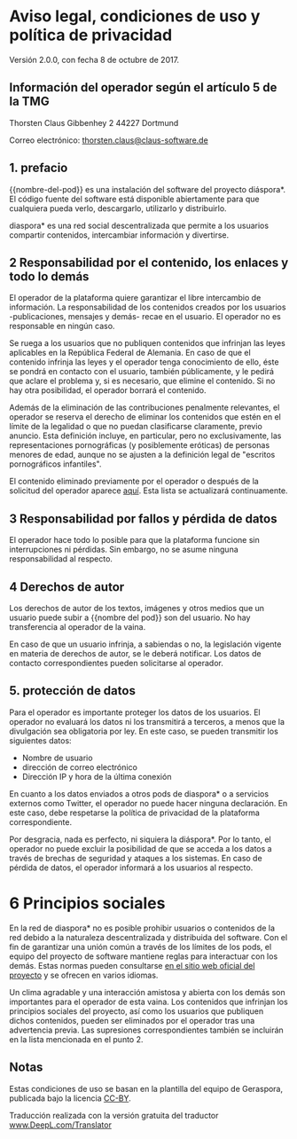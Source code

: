 # Aviso legal, condiciones de uso y política de privacidad

Versión 2.0.0, con fecha 8 de octubre de 2017.

## Información del operador según el artículo 5 de la TMG

Thorsten Claus
Gibbenhey 2
44227 Dortmund 
  
Correo electrónico: [thorsten.claus@claus-software.de](mailto:thorsten.claus@claus-software.de)

## 1. prefacio

{{nombre-del-pod}} es una instalación del software del proyecto diáspora*. El código fuente del software está disponible abiertamente para que cualquiera pueda verlo, descargarlo, utilizarlo y distribuirlo.

diaspora\* es una red social descentralizada que permite a los usuarios compartir contenidos, intercambiar información y divertirse.

## 2 Responsabilidad por el contenido, los enlaces y todo lo demás

El operador de la plataforma quiere garantizar el libre intercambio de información. La responsabilidad de los contenidos creados por los usuarios -publicaciones, mensajes y demás- recae en el usuario. El operador no es responsable en ningún caso.

Se ruega a los usuarios que no publiquen contenidos que infrinjan las leyes aplicables en la República Federal de Alemania. En caso de que el contenido infrinja las leyes y el operador tenga conocimiento de ello, éste se pondrá en contacto con el usuario, también públicamente, y le pedirá que aclare el problema y, si es necesario, que elimine el contenido. Si no hay otra posibilidad, el operador borrará el contenido.

Además de la eliminación de las contribuciones penalmente relevantes, el operador se reserva el derecho de eliminar los contenidos que estén en el límite de la legalidad o que no puedan clasificarse claramente, previo anuncio. Esta definición incluye, en particular, pero no exclusivamente, las representaciones pornográficas (y posiblemente eróticas) de personas menores de edad, aunque no se ajusten a la definición legal de "escritos pornográficos infantiles".

El contenido eliminado previamente por el operador o después de la solicitud del operador aparece [aquí]({{link-deletions}}). Esta lista se actualizará continuamente.

## 3 Responsabilidad por fallos y pérdida de datos

El operador hace todo lo posible para que la plataforma funcione sin interrupciones ni pérdidas. Sin embargo, no se asume ninguna responsabilidad al respecto.

## 4 Derechos de autor

Los derechos de autor de los textos, imágenes y otros medios que un usuario puede subir a {{nombre del pod}} son del usuario. No hay transferencia al operador de la vaina.

En caso de que un usuario infrinja, a sabiendas o no, la legislación vigente en materia de derechos de autor, se le deberá notificar. Los datos de contacto correspondientes pueden solicitarse al operador.

## 5. protección de datos

Para el operador es importante proteger los datos de los usuarios. El operador no evaluará los datos ni los transmitirá a terceros, a menos que la divulgación sea obligatoria por ley. En este caso, se pueden transmitir los siguientes datos:

* Nombre de usuario
* dirección de correo electrónico
* Dirección IP y hora de la última conexión

En cuanto a los datos enviados a otros pods de diaspora\* o a servicios externos como Twitter, el operador no puede hacer ninguna declaración. En este caso, debe respetarse la política de privacidad de la plataforma correspondiente.

Por desgracia, nada es perfecto, ni siquiera la diáspora*. Por lo tanto, el operador no puede excluir la posibilidad de que se acceda a los datos a través de brechas de seguridad y ataques a los sistemas. En caso de pérdida de datos, el operador informará a los usuarios al respecto.

# 6 Principios sociales

En la red de diaspora\* no es posible prohibir usuarios o contenidos de la red debido a la naturaleza descentralizada y distribuida del software. Con el fin de garantizar una unión común a través de los límites de los pods, el equipo del proyecto de software mantiene reglas para interactuar con los demás. Estas normas pueden consultarse [en el sitio web oficial del proyecto](https://diasporafoundation.org/community_guidelines) y se ofrecen en varios idiomas.

Un clima agradable y una interacción amistosa y abierta con los demás son importantes para el operador de esta vaina. Los contenidos que infrinjan los principios sociales del proyecto, así como los usuarios que publiquen dichos contenidos, pueden ser eliminados por el operador tras una advertencia previa. Las supresiones correspondientes también se incluirán en la lista mencionada en el punto 2.

## Notas

Estas condiciones de uso se basan en la plantilla del equipo de Geraspora, publicada bajo la licencia [CC-BY](https://github.com/geraspora/german-terms-of-service).

Traducción realizada con la versión gratuita del traductor www.DeepL.com/Translator